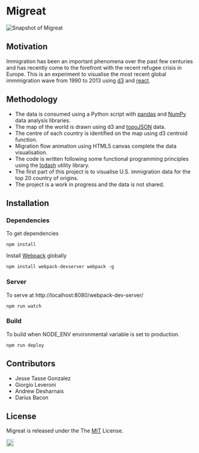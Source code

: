 # Migreat

![Snapshot of Migreat](/public/migreat.png")

## Motivation

Immigration has been an important phenomena over the past few centuries and has recently come to the forefront with the recent refugee crisis in Europe. This is an experiment to visualise the most recent global immmigration wave from 1990 to 2013 using [d3](https://d3js.org/) and [react](https://facebook.github.io/react/).

## Methodology

- The data is consumed using a Python script with [pandas](http://pandas.pydata.org/) and [NumPy](http://www.numpy.org/) data analysis libraries. 
- The map of the world is drawn using d3 and [topoJSON](https://github.com/topojson/topojson) data. 
- The centre of each country is identified on the map using d3 centroid function. 
- Migration flow animation using HTML5 canvas complete the data visualisation. 
- The code is written following some functional programming principles using the [lodash](https://lodash.com/) utility library. 
- The first part of this project is to visualise U.S. immigration data for the top 20 country of origins. 
- The project is a work in progress and the data is not shared.

## Installation

### Dependencies

To get dependencies

`npm install`

Install [Webpack](https://webpack.js.org/) globally 

`npm install webpack-devserver webpack -g`

### Server

To serve at http://localhost:8080/webpack-dev-server/

`npm run watch`

### Build

To build when NODE_ENV environmental variable is set to production.

`npm run deploy`

## Contributors

 - Jesse Tasse Gonzalez
 - Giorgio Leveroni
 - Andrew Desharnais
 - Darius Bacon
 
## License

Migreat is released under the The [MIT](https://opensource.org/licenses/MIT) License.

<a href='http://www.recurse.com' title='Made with love at the Recurse Center'><img src='https://cloud.githubusercontent.com/assets/2883345/11325206/336ea5f4-9150-11e5-9e90-d86ad31993d8.png' height='20px'/></a>
